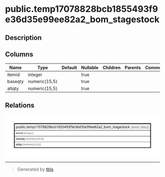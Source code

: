# public.temp17078828bcb1855493f9e36d35e99ee82a2_bom_stagestock

## Description

## Columns

| Name | Type | Default | Nullable | Children | Parents | Comment |
| ---- | ---- | ------- | -------- | -------- | ------- | ------- |
| itemid | integer |  | true |  |  |  |
| baseqty | numeric(15,5) |  | true |  |  |  |
| altqty | numeric(15,5) |  | true |  |  |  |

## Relations

![er](public.temp17078828bcb1855493f9e36d35e99ee82a2_bom_stagestock.svg)

---

> Generated by [tbls](https://github.com/k1LoW/tbls)
